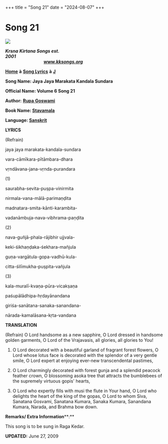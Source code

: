 +++
title = "Song 21"
date = "2024-08-07"
+++

# Song 21
**[![](http://kksongs.org/image_files/image002.jpg)](http://kksongs.org/)**

**_Krsna_** **_Kirtana Songs est. 2001_**                                                                                                                                                      **_www.kksongs.org_**

**[Home](http://kksongs.org/)** **à** **[Song Lyrics](http://kksongs.org/lyrics.html)** **à** **[J](http://kksongs.org/songs/song_j.html)**

**Song Name: Jaya Jaya Marakata Kandala Sundara**

**Official Name: Volume 6 Song 21**

**Author:** [**Rupa** **Goswami**](http://kksongs.org/authors/list/rupa.html)

**Book Name: [Stavamala](http://kksongs.org/authors/stavamala.html)**

**Language: [Sanskrit](http://kksongs.org/language/list/sanskrit.html)**

**LYRICS**

(Refrain)

jaya jaya marakata-kandala-sundara

vara-cāmīkara-pītāmbara-dhara

vṛndāvana-jana-vṛnda-purandara

(1)

saurabha-sevita-puṣpa-vinirmita

nirmala-vana-mālā-parimaṇḍita

madnatara-smita-kānti-karambita\-

vadanāmbuja-nava-vibhrama-paṇḍita

(2)

nava-guñjā-phala-rājibhir ujjvala\-

keki-śikhaṇḍaka-śekhara-mañjula

guṇa-vargātula-gopa-vadhū-kula\-

citta-śilīmukha-puṣpita-vañjula

(3)

kala-muralī-kvaṇa-pūra-vicakṣaṇa

paśupālādhipa-hṛdayānandana

giriśa-sanātana-sanaka-sanandana\-

nārada-kamalāsana-kṛta-vandana

**TRANSLATION**

(Refrain) O Lord handsome as a new sapphire, O Lord dressed in handsome golden garments, O Lord of the Vrajavasis, all glories, all glories to You!

1) O Lord decorated with a beautiful garland of fragrant forest flowers, O Lord whose lotus face is decorated with the splendor of a very gentle smile, O Lord expert at enjoying ever-new transcendental pastimes,

2) O Lord charmingly decorated with forest gunja and a splendid peacock feather crown, O blossoming asoka tree that attracts the bumblebees of the supremely virtuous gopis' hearts,

3) O Lord who expertly fills with musi the flute in Your hand, O Lord who delights the heart of the king of the gopas, O Lord to whom Siva, Sanatana Gosvami, Sanatana Kumara, Sanaka Kumara, Sanandana Kumara, Narada, and Brahma bow down.

**Remarks/ Extra Information****:**

This song is to be sung in Raga Kedar.

**UPDATED:** June 27, 2009